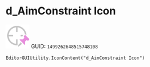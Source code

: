 # d_AimConstraint Icon
![](/img/d_AimConstraint%20Icon.png)
GUID: `1499262648515748108`
```
EditorGUIUtility.IconContent("d_AimConstraint Icon")
```
